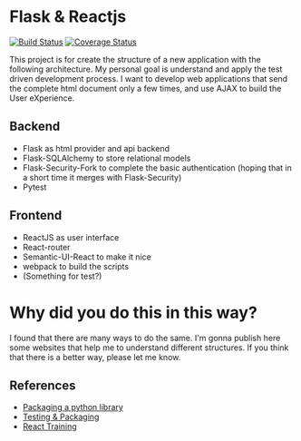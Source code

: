 Flask & Reactjs
===============


[![Build Status](https://travis-ci.org/krahser/flask-react.svg?branch=master)](https://travis-ci.org/krahser/flask-react)
[![Coverage Status](https://coveralls.io/repos/github/krahser/flask-react/badge.svg?branch=master)](https://coveralls.io/github/krahser/flask-react?branch=master)

This project is for create the structure of a new application with the following architecture.
My personal goal is understand and apply the test driven development process.
I want to develop web applications that send the complete html document only a few times, and use AJAX to
build the User eXperience.

## Backend
- Flask as html provider and api backend
- Flask-SQLAlchemy to store relational models
- Flask-Security-Fork to complete the basic authentication (hoping that in a short time it merges with Flask-Security)
- Pytest

## Frontend

- ReactJS as user interface
- React-router
- Semantic-UI-React to make it nice
- webpack to build the scripts
- (Something for test?)

# Why did you do this in this way?

I found that there are many ways to do the same. I'm gonna publish here some websites that help me to understand different structures. If you think that there is a better way, please let me know.

## References

- [Packaging a python library](https://blog.ionelmc.ro/2014/05/25/python-packaging/)
- [Testing & Packaging](https://hynek.me/articles/testing-packaging/)
- [React Training](https://reacttraining.com/online)
